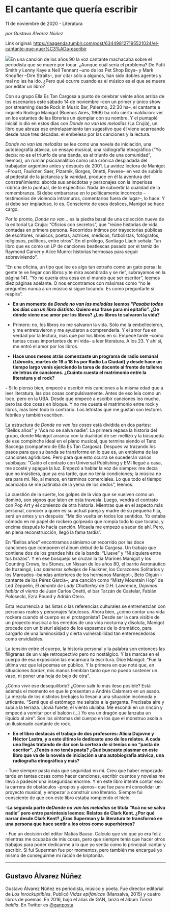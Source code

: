 # El cantante que quería escribir



11 de noviembre de 2020 - Literatura

_por Gustavo Álvarez Núñez_

Link original: https://laagenda.tumblr.com/post/634498127195521024/el-cantante-que-quer%C3%ADa-escribir

![](https://64.media.tumblr.com/8d2492087aaf80cccb46ed1e4a65bfc2/d0a9742d7e364409-93/s500x750/8c951f14c9b895019e61875d7425d8886e0c7a88.jpg)En una canción de los años 90 la voz cantante machacaba sobre el periodista que se muere por tocar. ¿Aunque cuál sería el problema? De Patti Smith y Lenny Kaye a Neil Tennant –uno de los Pet Shop Boys– y Mark Knopfler –Dire Straits–, por citar sólo a algunos, han sido dobles agentes y mal no les ha ido. ¿Pero qué ocurre cuando es el músico es el que se muere por editar un libro? 

Con su grupo Ella Es Tan Cargosa a punto de celebrar veinte años arriba de los escenarios este sábado 14 de noviembre –con un primer y único show por streaming desde Rock in Music Bar, Palermo, 22:30 hs–, el cantante e inquieto Rodrigo Manigot (Buenos Aires, 1968) ha roto cierta maldición: ver en los estantes de las librerías un ejemplar con su nombre. Y el puntapié inicial lo dio en estos días con *Donde no van las melodías* (La Crujía), un libro que abraza ese entrelazamiento tan sugestivo que él viene acarreando desde hace tres décadas: el embeleso por las canciones y la lectura.

*Donde no van las melodías* se lee como una novela de iniciación, una autobiografía atávica, un ensayo musical, una radiografía etnográfica (“Yo decía: no es el triunfo de una banda, es el triunfo de una comunidad”, leemos), un rumiar psicoanalítico como una crónica despiadada del trabajador argentino antes y después de 2001. La avidez lectora de Manigot –Proust, Faulkner, Saer, Pizarnik, Borges, Onetti, Pavese– en vez de subirlo al pedestal de la jactancia y la vanidad, produce en él la aventura del constreñimiento: aborda sus anécdotas y personajes con la imperiosa rúbrica de lo puntual, de lo específico. Nada de subvertir la cualidad de la remembranza. Si debe embarrarse en lo políticamente incorrecto –testimonios de violencia intramuros, comentarios fuera de lugar–, lo hace. Y si debe ser impiadoso, lo es. Consciente de esos deslices, Manigot se hace cargo.

Por lo pronto, *Donde no van…* es la piedra basal de una colección nueva de la editorial La Crujía: “Oficios con secretos”, que “reúne historias de vida contadas en primera persona. Recorridos íntimos por trayectorias públicas de escritores, músicos, poetas, actrices, médicos, futbolistas, fotógrafos, religiosos, políticos, entre otros”. En el prólogo, Santiago Llach señala: “un libro que es como un LP de canciones beatlescas pasado por el tamiz de Raymond Carver y Alice Munro: historias hermosas para seguir sobreviviendo”.

“En una oficina, un tipo que lee es algo tan extraño como un gato persa: la gente te ve llegar con libros y te mira asombrada y se ríe”, subrayamos en la página 141. “Yo no quería otra cosa en el mundo que ser escritor”, leemos diez páginas adelante. O nos encontramos con máximas como “no le preguntes nunca a un músico si sigue tocando. Es como preguntarle si respira”.

- **En un momento de *Donde no van las melodías* leemos “*Pasaba todos los días con un libro distinto*. Quiero esa frase para mi epitafio”. ¿De dónde viene ese amor por los libros? ¿Los libros te salvaron la vida?**

- Primero: no, los libros no me salvaron la vida. Sólo me la embellecieron, y me entretuvieron y me ayudaron a comprenderla. Y el amor fue en verdad por la lectura, más que por los libros en sí. Empecé tarde –como tantas cosas importantes de mi vida– a leer literatura. A los 23. Y ahí sí, me entró el amor por los libros.

- **Hace unos meses atrás comenzaste un programa de radio semanal (*Librocks*, martes de 16 a 18 hs por Radio La Ciudad) y desde hace un tiempo largo venís ejerciendo la tarea de docente al frente de talleres de letras de canciones. ¿Cuánto cuesta el matrimonio entre la literatura y el rock?**

**-** Si lo pienso bien, empecé a escribir mis canciones a la misma edad que a leer literatura, las dos cosas compulsivamente. Antes de eso leía como un loco, pero en la UBA. Desde que empecé a escribir canciones leo mucho, pero las dos cosas en bloque. Y no me cuesta el matrimonio entre rock y libros, más bien todo lo contrario. Los letristas que me gustan son lectores febriles y también escriben.

La estructura de *Donde no van las cosas* está dividida en dos partes: “Bellos años” y “Acá no se salva nadie”. La primera repasa la historia del grupo, donde Manigot arranca con la dualidad de ser mellizo y la búsqueda de ese compinche ideal en el plano musical, que termina siendo el Tano Baccega (compañero de Ella Es Tan Cargosa). Después va trazando los pasos para que su banda se transforme en lo que es, un emblema de las canciones agridulces. Pero para que esto ocurra se sucederán varios subibajas:  “Caído el contrato con Universal Publishing y EMI llegué a casa, me acosté y apagué la luz. Empezó a hablar la voz de siempre: me decía que no insistiera, que ya era tarde, que no tenía condiciones; la música no era para mí. No, al menos, en términos comerciales. Lo que todo el tiempo acariciaba se me patinaba de la yema de los dedos”, leemos. 

La cuestión de la suerte, los golpes de la vida que se vuelven como un dominó, son signos que laten en esta travesía. Luego, vendrá el contrato con Pop Art y el comienzo de otra historia. Mientras que en el aspecto más personal, conocer a quien es su actual pareja y madre de su pequeña hija, será un antes y un después: “Me dio vuelta en todos los sentidos. Yo estaba cómodo en mi papel de rockero golpeado que rompía todo lo que tocaba, y encima después lo hacía canción. Micaela me empezó a sacar de ahí. Pero, en plena reconstrucción, llegó la fama tardía”.

En “Bellos años” encontramos asimismo un recorrido por las doce canciones que componen el álbum debut de la Cargosa. Un trabajo que contiene dos de los grandes hits de la banda: “Llueve” y “Ni siquiera entre tus brazos”. Y en ese bosquejo se cruzan la tía Marinés Manigot y los Counting Crows, los Stones, un Nissan de los años 80, el barrio Aeronáutico de Ituzaingó, *Las palmeras salvajes* de Faulkner, los Corazones Solitarios y los Mareados –bandas anteriores de los hermanos Manigot–, Beto Olguín –cantante de los Pérez García–, una canción como “Misty Mountain Hop” de Led Zeppelin, *El amante de Lady Chatterley* de D.H. Lawrence, *Dejemos hablar al viento* de Juan Carlos Onetti, el bar Tarzán de Castelar, Fabián Polosecki, Ezra Pound y Adrián Otero.

Esta recurrencia a las listas o las referencias culturales se entremezclan con personas reales y personajes fabulosos. Ahora bien, ¿cómo contar una vida rockera cuando el cuerpo es el protagonista? Desde ser la cara visible de un proyecto musical a los enredos de una vida nocturna y disoluta, Manigot procede con un bisturí alejado de los espasmos de lo dramático, para cargarlo de una luminosidad y cierta vulnerabilidad tan enternecedoras como envidiables. 

La tensión entre el cuerpo, la historia personal y la palabra son entonces las filigranas de un viaje retrospectivo pero no nostálgico. Y las marcas en el cuerpo de esa exposición las encarnara la escritura. Dice Manigot: “Fue la última vez que leí poemas en público. Y la primera en que noté que, en situaciones *border*, mis manos tiemblan tanto que no puedo sostener un vaso, ni poner una hoja de bajo de otra”.

¿Cómo vivir ese desequilibrio? ¿Cómo salir lo más ileso posible? Está además el momento en que le presentan a Andrés Calamaro en un asado. La mezcla de los distintos brebajes lo llevan a una situación incómoda y urticante. “Sentí que el estómago me saltaba a la garganta. Precisaba aire y subí a la terraza. Llovía fuerte, el viento ululaba. Me escondí en un rincón y empecé a vomitar por el balcón (…) Yo era un dragón que lanzaba un líquido al aire”. Son los síntomas del cuerpo en los que el monstruo asola a un ilusionado cantante de rock.

- **En el libro destacás el trabajo de dos profesores: Alicia Dujovne y Héctor Lastra, y a este último le dedicaste uno de los relatos. A cada uno llegás tratando de dar con la certeza de si tenías o no “pasta de escritor”. ¿Tenés o no tenés pasta? ¿Qué buscaste plasmar en este libro que va de la novela de iniciación a una autobiografía atávica, una radiografía etnográfica y más?**

**-** Tuve siempre pasta más que seguridad en mí. Creo que haber empezado tarde en tantas cosas como hacer canciones, escribir cuentos y novelas me llevó a padecer una inseguridad enorme. Y en este libro intenté contar eso: la carrera de obstáculos –propios y ajenos– que fue para mí consolidar un proyecto musical, y empezar a construir uno literario. Siempre fui consciente de que con este libro estaba rompiendo el hielo.

-**La segunda parte de*Donde no van las melodías* se titula “Acá no se salva nadie” pero entre paréntesis leemos: Relatos de Clark Kent. ¿Por qué narrar desde Clark Kent? ¿Eras Superman y la literatura te transformó en una persona que hace sentir a los otros como superhéroes?**

**-** Fue un decisión del editor Matías Bauso. Calculo que vio que yo era feliz mientras me ocupaba de mis cosas, pero que siempre tenía que hacer otros trabajos para poder dedicarme a lo que yo sentía como lo principal: cantar y escribir. Si fui Superman fue por momentos, pero también me encargué yo mismo de conseguirme mi ración de kriptonita.

  




---

 Gustavo Álvarez Núñez
----------------------

 Gustavo Álvarez Núñez es periodista, músico y poeta. Fue director editorial de *Los Inrockuptibles*. Publicó *Vidas epifánicas* (Mansalva, 2015) y cuatro libros de poemas. En 2016, bajo el alias de GAN, lanzó el álbum *Tierra baldía*. En Twitter es [@ganposta](https://twitter.com/ganposta?lang=es) 

